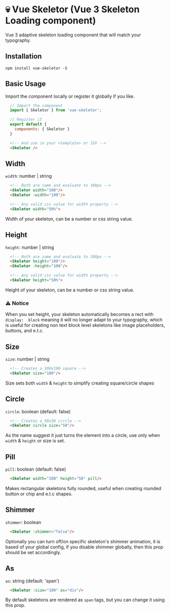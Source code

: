 # 💀 Vue Skeletor (Vue 3 Skeleton Loading component)

Vue 3 adaptive skeleton loading component that will match your typography. 

## Installation
`npm install vue-skeletor -S`

## Basic Usage

Import the component locally or register it globally if you like.

```js
  // Import the component
  import { Skeletor } from 'vue-skeletor';

  // Register it
  export default {
    components: { Skeletor }
  }
```

```html
  <!-- And use in your <template> or JSX -->
  <Skeletor /> 
```

## Width
`width`: number | string 

```html
  <!-- Both are same and evaluate to 100px -->
  <Skeletor width="100"/>
  <Skeletor :width="100"/>

  <!-- Any valid css value for width property -->
  <Skeletor width="50%">
```

Width of your skeleton, can be a number or css string value.

## Height
`height`: number | string 

```html
  <!-- Both are same and evaluate to 100px -->
  <Skeletor height="100"/>
  <Skeletor :height="100"/>

  <!-- Any valid css value for width property -->
  <Skeletor height="50%">
```

Height of your skeleton, can be a number or css string value.

### ⚠️ Notice
When you set height, your skeleton automatically becomes a rect with `display: 
block` meaning it will no longer adapt to your typography, which is useful for 
creating non text block level skeletons like image placeholders, buttons, and e.t.c.

## Size
`size`: number | string

```html
  <!-- Creates a 100x100 square -->
  <Skeletor size="100"/>
```

Size sets both `width` & `height` to simplify creating square/circle shapes

## Circle
`circle`: boolean (default: false)

```html
  <!-- Creates a 50x50 circle -->
  <Skeletor circle size="50"/>
```

As the name suggest it just turns the element into a circle, use only when `width` & `height` or size is set.

## Pill
`pill`: boolean (default: false)

```html
  <Skeletor width="200" height="50" pill/>
```

Makes rectangular skeletons fully rounded, useful when creating rounded button or chip 
and e.t.c shapes.

## Shimmer
`shimmer`: boolean 

```html
  <Skeletor :shimmer="false"/>
```

Optionally you can turn off/on specific skeleton's shimmer animation, it is based of 
your global config, if you disable shimmer globally, then this prop should be set 
accordingly.

## As
`as`: string (default: 'span')

```html
  <Skeletor :size="100" as="div"/>
```

By default skeletons are rendered as `span` tags, but you can change it
using this prop.